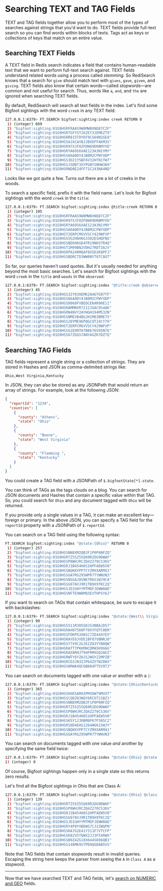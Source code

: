 # Searching TEXT and TAG Fields ##

TEXT and TAG fields together allow you to perform most of the types of searches against strings that you'd want to do. TEXT fields provide full-text search so you can find words within blocks of texts. Tags act as keys or collections of keys that match on an entire value.

## Searching TEXT Fields ##

A TEXT field in Redis search indicates a field that contains human-readable text that we want to perform full-text search against. TEXT fields understand related words using a process called *stemming*. So RediSearch knows that a search for `give` should match text with `gives`, `gave`, `given`, and `giving`. TEXT fields also know that certain words—called *stopwords*—are common and not useful for search. Thus, words like `a`, `and`, and `the` are ignored when searching TEXT fields.

By default, RediSearch will search all text fields in the index. Let's find some Bigfoot sightings with the word `creek` in any TEXT field:

```bash
127.0.0.1:6379> FT.SEARCH bigfoot:sighting:index creek RETURN 0
 1) (integer) 669
 2) "bigfoot:sighting:01G9HSRFRAAS9W8MWBXNQ87C2F"
 3) "bigfoot:sighting:01G9HSRTGFYST26ZEY3JEM6ZT9"
 4) "bigfoot:sighting:01G9HSRR815TDYDF9CG69N2GE8"
 5) "bigfoot:sighting:01G9HSSAJXCAYBJJBXDFFAKM35"
 6) "bigfoot:sighting:01G9HSR97XJF0ZFDN89DRBMYVD"
 7) "bigfoot:sighting:01G9HSRYA6956XAE123A3N1YMY"
 8) "bigfoot:sighting:01G9HSS66A0DY4JB8M2CPWYXDP"
 9) "bigfoot:sighting:01G9HSS3D21Y5BF6V32HTN1TW7"
10) "bigfoot:sighting:01G9HSSJ5DBT3XYPGBYSNHW36H"
11) "bigfoot:sighting:01G9HSRNQ0E24FF71C243NA4NQ"
```

Looks like we got quite a few. Turns out there are a lot of creeks in the woods.

To search a specific field, prefix it with the field name. Let's look for Bigfoot sightings with the word `creek` in the `title`:

```bash
127.0.0.1:6379> FT.SEARCH bigfoot:sighting:index @title:creek RETURN 0
 1) (integer) 105
 2) "bigfoot:sighting:01G9HSRFRAAS9W8MWBXNQ87C2F"
 3) "bigfoot:sighting:01G9HSR97XJF0ZFDN89DRBMYVD"
 4) "bigfoot:sighting:01G9HSRYA6956XAE123A3N1YMY"
 5) "bigfoot:sighting:01G9HSS66A0DY4JB8M2CPWYXDP"
 6) "bigfoot:sighting:01G9HST2ERPCMGVVSCY429NFVP"
 7) "bigfoot:sighting:01G9HSSVG2H0H6G3302ESHQFNG"
 8) "bigfoot:sighting:01G9HSSBEK06GD4FR29NH37R4Q"
 9) "bigfoot:sighting:01G9HST1M99BN2VDH27RDT3AJV"
10) "bigfoot:sighting:01G9HSRPA24RMQAF0X5D2KQPFJ"
11) "bigfoot:sighting:01G9HSSBDRCTD3WW8NYT6TC8GT"
```

So far, our queries haven't used quotes. But it's usually needed for anything beyond the most basic searches. Let's search for Bigfoot sightings with the word `creek` in the `title` and `woods` in the `observed`:

```bash
127.0.0.1:6379> FT.SEARCH bigfoot:sighting:index "@title:creek @observed:woods" RETURN 0
 1) (integer) 45
 2) "bigfoot:sighting:01G9HSS32Y030EMK2AHGTG97TF"
 3) "bigfoot:sighting:01G9HSS66A0DY4JB8M2CPWYXDP"
 4) "bigfoot:sighting:01G9HSSD068FVBEDCEKAR90E11"
 5) "bigfoot:sighting:01G9HSRAMMNVR7212JGAC9S4AK"
 6) "bigfoot:sighting:01G9HSRN4NVY2AYHGH194M53ZN"
 7) "bigfoot:sighting:01G9HSSNMEVB4BGJH1M03BME75"
 8) "bigfoot:sighting:01G9HSS28YME96PQGCQT24CY7H"
 9) "bigfoot:sighting:01G9HST2ERPCMGVVSCY429NFVP"
10) "bigfoot:sighting:01G9HSSG2E9RTH7B8676595N76"
11) "bigfoot:sighting:01G9HSS67ZGGS7ANYAGZK7DZTQ"
```

## Searching TAG Fields ##

TAG fields represent a single string or a collection of strings. They are stored in Hashes and JSON as comma-delimited strings like:

```
Ohio,West Virginia,Kentucky
```

In JSON, they can also be stored as any JSONPath that would return an array of strings. For example, look at the following JSON:

```json
{
  "reportId": "1234",
  "counties": [
    {
      "county": "Athens",
      "state": "Ohio"
    },
    {
      "county": "Boone",
      "state": "West Virginia"
    },
    {
      "county": "Flemming ",
      "state": "Kentucky"
    }
  ]
}
```

You could create a TAG field with a JSONPath of `$.bigfootState[*].state`.

You can think of TAGs as the tags clouds on a blog. You can search for JSON documents and Hashes that contain a specific value within that TAG. So, you could search for `Ohio` and any document tagged with `Ohio` will be returned.

If you provide only a single values in a TAG, it can make an excellent key—foreign or primary. In the above JSON, you can specify a TAG field for the `reportId` property with a JSONPath of `$.reportId`.

You can search on a TAG field using the following syntax:

```bash
FT.SEARCH bigfoot:sighting:index "@state:{Ohio}" RETURN 0
 1) (integer) 257
 2) "bigfoot:sighting:01G9HSSNN8XM2QBJF1P0P6NFZQ"
 3) "bigfoot:sighting:01G9HSRTZ55Z55Q69R2DG9DWAF"
 4) "bigfoot:sighting:01G9HSSP8WHJRCZQ4Z270CS36V"
 5) "bigfoot:sighting:01G9HSRJ1B454H8S1HPFAEW5V0"
 6) "bigfoot:sighting:01G9HSSBQKKVPP7CYZMXXARM41"
 7) "bigfoot:sighting:01G9HSSGAYRG295WPR7TYWNVN3"
 8) "bigfoot:sighting:01G9HSSNSGAJ8SNK7R6S1WJ9CA"
 9) "bigfoot:sighting:01G9HSSG97AVJ9R1TB9X9TKC2Q"
10) "bigfoot:sighting:01G9HSSJD1GHYYMTMDFJEWW0AD"
11) "bigfoot:sighting:01G9HSSNFTE9W8MQ3EVTHPSY6J"
```

If you want to search on TAGs that contain whitespace, be sure to escape it with backslashes:

```bash
127.0.0.1:6379> FT.SEARCH bigfoot:sighting:index "@state:{West\\ Virginia}" RETURN 0
 1) (integer) 99
 2) "bigfoot:sighting:01G9HSS511R305GDJG3NBAJD57"
 3) "bigfoot:sighting:01G9HSRAXN7560P70XYFQTC0DR"
 4) "bigfoot:sighting:01G9HSSFDKPG3XW1C7ZD44XYEV"
 5) "bigfoot:sighting:01G9HSRAYE6JVDE1BF87VBNRJ8"
 6) "bigfoot:sighting:01G9HSSY7V9C2GJE2ZA3YYN8QW"
 7) "bigfoot:sighting:01G9HSRATT7PKKMHCDMA5K9G6G"
 8) "bigfoot:sighting:01G9HSRAX8RHJT94FRMXGQ2AEZ"
 9) "bigfoot:sighting:01G9HSRWTY6YZHJSJWGYZ2MPZB"
10) "bigfoot:sighting:01G9HSRCD3JN3ZJP64Z5TW208X"
11) "bigfoot:sighting:01G9HSS0RWA4QC6B084FT5V9TJ"
```

You can search on documents tagged with one value *or* another with a `|`:

```bash
127.0.0.1:6379> FT.SEARCH bigfoot:sighting:index "@state:{Ohio|Kentucky}" RETURN 0
 1) (integer) 365
 2) "bigfoot:sighting:01G9HSSHXK5ARH3PMSDW79MVXT"
 3) "bigfoot:sighting:01G9HSSCQDZ03NQY6RCDT21BZ1"
 4) "bigfoot:sighting:01G9HSSNN8XM2QBJF1P0P6NFZQ"
 5) "bigfoot:sighting:01G9HSRTZ55Z55Q69R2DG9DWAF"
 6) "bigfoot:sighting:01G9HSSP8WHJRCZQ4Z270CS36V"
 7) "bigfoot:sighting:01G9HSRJ1B454H8S1HPFAEW5V0"
 8) "bigfoot:sighting:01G9HSSK5Y1JJRBM8P67P305C2"
 9) "bigfoot:sighting:01G9HSRS8D4EAS1264WG615WJY"
10) "bigfoot:sighting:01G9HSSBQKKVPP7CYZMXXARM41"
11) "bigfoot:sighting:01G9HSSGAYRG295WPR7TYWNVN3"
```

You can search on documents tagged with one value *and* another by specifying the same field twice:

```bash
127.0.0.1:6379> FT.SEARCH bigfoot:sighting:index "@state:{Ohio} @state:{Kentucky}" RETURN 0
1) (integer) 0
```

Of course, Bigfoot sightings happen only in a single state so this returns zero results.

Let's find all the Bigfoot sightings in Ohio that are Class A:

```bash
127.0.0.1:6379> FT.SEARCH bigfoot:sighting:index "@state:{Ohio} @classification:{Class\\ A}" RETURN 0
 1) (integer) 139
 2) "bigfoot:sighting:01G9HSRTZ55Z55Q69R2DG9DWAF"
 3) "bigfoot:sighting:01G9HSSP8WHJRCZQ4Z270CS36V"
 4) "bigfoot:sighting:01G9HSRJ1B454H8S1HPFAEW5V0"
 5) "bigfoot:sighting:01G9HSSG97AVJ9R1TB9X9TKC2Q"
 6) "bigfoot:sighting:01G9HSSJD1GHYYMTMDFJEWW0AD"
 7) "bigfoot:sighting:01G9HSRY4P8YXBDWS7CJ2ZWQPN"
 8) "bigfoot:sighting:01G9HSSKA7G2E41Y311F7VTCFP"
 9) "bigfoot:sighting:01G9HSSK82V5TQWX2JJ3F5XRWX"
10) "bigfoot:sighting:01G9HSSB9Z4ZG18X644S696QB1"
11) "bigfoot:sighting:01G9HSS146MK9STPD9QGDAB5VS"
```

Note that TAG fields that contain stopwords result in invalid queries. Escaping the string here keeps the parser from seeing the `A` in `Class A` as a stopword.

----------------------------------------

Now that we have searched TEXT and TAG fields, let's [search on NUMERIC and GEO](18-REDISEARCH-NUMERIC-AND-GEO.md) fields.